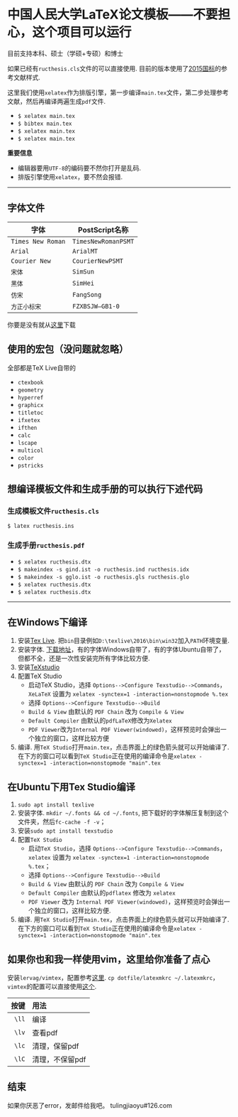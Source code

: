# 中国人民大学LaTeX论文模板——不要担心，这个项目可以运行


目前支持本科、硕士（学硕+专硕）和博士

如果已经有`ructhesis.cls`文件的可以直接使用. 目前的版本使用了[2015国标](https://github.com/ustctug/gbt-7714-2015)的参考文献样式.

这里我们使用`xelatex`作为排版引擎，第一步编译`main.tex`文件，第二步处理参考文献，然后再编译两遍生成`pdf`文件.

- `$ xelatex main.tex`
- `$ bibtex main.tex`
- `$ xelatex main.tex`
- `$ xelatex main.tex`

**重要信息**

- 编辑器要用`UTF-8`的编码要不然你打开是乱码.
- 排版引擎使用`xelatex`，要不然会报错.

---

## 字体文件

| 字体              | PostScript名称      |
|-------------------|---------------------|
| `Times New Roman` | `TimesNewRomanPSMT` |
| `Arial`           | `ArialMT`           |
| `Courier New`     | `CourierNewPSMT`    |
| `宋体`            | `SimSun`            |
| `黑体`            | `SimHei`            |
| `仿宋`            | `FangSong`          |
| `方正小标宋`      | `FZXBSJW–GB1-0`     |

你要是没有就从[这里]()下载

## 使用的宏包（没问题就忽略）

全部都是TeX Live自带的
- `ctexbook`
- `geometry`
- `hyperref`
- `graphicx`
- `titletoc`
- `ifxetex`
- `ifthen`
- `calc`
- `lscape`
- `multicol`
- `color`
- `pstricks`

## 想编译模板文件和生成手册的可以执行下述代码

### 生成模板文件`ructhesis.cls`
`$ latex ructhesis.ins`

### 生成手册`ructhesis.pdf`

- `$ xelatex ructhesis.dtx`
- `$ makeindex -s gind.ist -o ructhesis.ind ructhesis.idx `
- `$ makeindex -s gglo.ist -o ructhesis.gls ructhesis.glo `
- `$ xelatex ructhesis.dtx`
- `$ xelatex ructhesis.dtx`

---

## 在Windows下编译

1. 安装[Tex Live](http://www.tug.org/texlive). 把`bin`目录例如`D:\texlive\2016\bin\win32`加入`PATH`环境变量.
2. 安装字体. [下载地址](http://pan.baidu.com/s/1eRFJXnW)，有的字体Windows自带了，有的字体Ubuntu自带了，但都不全，还是一次性安装完所有字体比较方便.
3. 安装[TeXstudio](http://texstudio.sourceforge.net)
4. 配置TeX Studio
    - 启动TeX Studio，选择 `Options-->Configure Texstudio-->Commands`，`XeLaTeX` 设置为 `xelatex -synctex=1 -interaction=nonstopmode %.tex`
    - 选择 `Options-->Configure Texstudio-->Build`
    - `Build & View` 由默认的 `PDF Chain` 改为 `Compile & View`
    - `Default Compiler` 由默认的`pdfLaTeX`修改为`Xelatex`
    - `PDF Viewer`改为`Internal PDF Viewer(windowed)`，这样预览时会弹出一个独立的窗口，这样比较方便
5. 编译. 用`TeX Studio`打开`main.tex`，点击界面上的绿色箭头就可以开始编译了. 在下方的窗口可以看到`TeX Studio`正在使用的编译命令是`xelatex -synctex=1 -interaction=nonstopmode "main".tex`

## 在Ubuntu下用Tex Studio编译
1. `sudo apt install texlive`
2. 安装字体. `mkdir ~/.fonts && cd ~/.fonts`, 把下载好的字体解压复制到这个文件夹，然后`fc-cache -f -v`；
3. 安装`sudo apt install texstudio`
4. 配置`TeX Studio`
    - 启动`TeX Studio`，选择 `Options-->Configure Texstudio-->Commands`，`xelatex` 设置为 `xelatex -synctex=1 -interaction=nonstopmode %.tex`；
    - 选择 `Options-->Configure Texstudio-->Build`
    - `Build & View` 由默认的 `PDF Chain` 改为 `Compile & View`
    - `Default Compiler` 由默认的`pdflatex` 修改为 `xelatex`
    - `PDF Viewer` 改为 `Internal PDF Viewer(windowed)`，这样预览时会弹出一个独立的窗口，这样比较方便.
5. 编译. 用`TeX Studio`打开`main.tex`，点击界面上的绿色箭头就可以开始编译了. 在下方的窗口可以看到`TeX Studio`正在使用的编译命令是`xelatex -synctex=1 -interaction=nonstopmode "main".tex`

## 如果你也和我一样使用vim，这里给你准备了点心

安装`lervag/vimtex`，配置参考[这里](https://github.com/GH1995). `cp dotfile/latexmkrc ~/.latexmkrc`，`vimtex`的配置可以直接使用[这个](https://github.com/GH1995/vimrc/blob/master/config/vimtex.vim).


| 按键  | 用法            |
|------:|:----------------|
| `\ll` | 编译            |
| `\lv` | 查看pdf         |
| `\lc` | 清理，保留pdf   |
| `\lC` | 清理，不保留pdf |


## 结束

如果你厌恶了error，发邮件给我吧。 tulingjiaoyu#126.com
